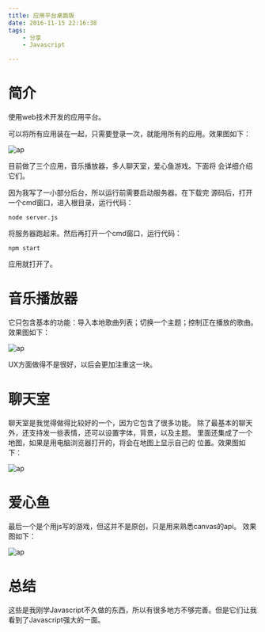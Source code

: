 ```yaml
---
title: 应用平台桌面版
date: 2016-11-15 22:16:38
tags: 
	- 分享
	- Javascript

---
```


# 简介

使用web技术开发的应用平台。

可以将所有应用装在一起，只需要登录一次，就能用所有的应用。效果图如下：

![ap](/images/applicationPlatform.png)

<!-- more -->

目前做了三个应用，音乐播放器，多人聊天室，爱心鱼游戏。下面将
会详细介绍它们。

因为我写了一小部分后台，所以运行前需要启动服务器。在下载完
源码后，打开一个cmd窗口，进入根目录，运行代码：

  ```
  node server.js
  ```

将服务器跑起来。然后再打开一个cmd窗口，运行代码：

  ```
  npm start
  ```



应用就打开了。

# 音乐播放器
它只包含基本的功能：导入本地歌曲列表；切换一个主题；控制正在播放的歌曲。
效果图如下：

![ap](/images/musicPlayer2.png)

UX方面做得不是很好，以后会更加注重这一块。


# 聊天室
聊天室是我觉得做得比较好的一个，因为它包含了很多功能。
除了最基本的聊天外，还支持发一些表情，还可以设置字体，背景，以及主题。
里面还集成了一个地图，如果是用电脑浏览器打开的，将会在地图上显示自己的
位置。效果图如下：

![ap](/images/chatRoom2.png)

# 爱心鱼
最后一个是个用js写的游戏，但这并不是原创，只是用来熟悉canvas的api。
效果图如下：

![ap](/images/loveFish.png)

# 总结
这些是我刚学Javascript不久做的东西，所以有很多地方不够完善。但是它们让我看到了Javascript强大的一面。